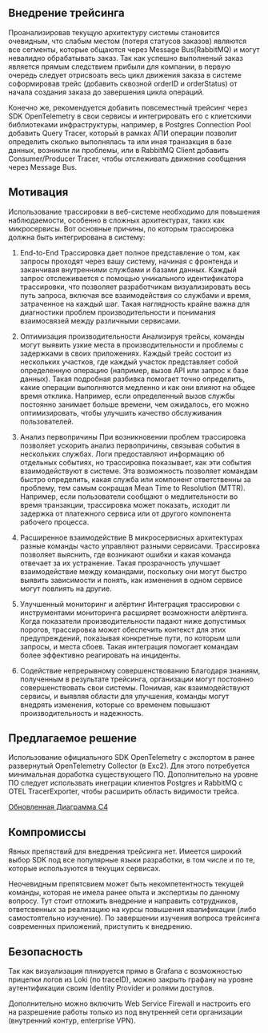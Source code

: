 ## Внедрение трейсинга

Проанализировав текущую архитектуру системы становится очевидным, что слабым местом (потеря статусов заказов) являются
все сегменты, которые общаются через Message Bus(RabbitMQ) и могут невалидно обрабатывать заказ. Так как успешно выполненый заказ является прямым следствием прибыли для компании, в первую очередь следует отрисвоать весь цикл движения заказа в системе соформировав трейс (добавить сквозной orderID и orderStatus) от начала создания заказа до завершения цикла операций.

Конечно же, рекомендуется добавить повсеместный трейсинг через SDK OpenTelemetry в свои сервисы и интегрировать его с клиетскими библиотеками инфраструктуры, например, в Postgres Connection Pool добавить Query Tracer, который в рамках АПИ операции позволит определить сколько выполнялась та или иная транзакция в базе данных, возникли ли проблемы, или в RabbitMQ Client добавить Consumer/Producer Tracer, чтобы отслеживать движение сообщения через Message Bus.

## Мотивация

Использование трассировки в веб-системе необходимо для повышения наблюдаемости, особенно в сложных архитектурах, таких как микросервисы. Вот основные причины, по которым трассировка должна быть интегрирована в систему:

1. End-to-End
Трассировка дает полное представление о том, как запросы проходят через вашу систему, начиная с фронтенда и заканчивая внутренними службами и базами данных. Каждый запрос отслеживается с помощью уникального идентификатора трассировки, что позволяет разработчикам визуализировать весь путь запроса, включая все взаимодействия со службами и время, затраченное на каждый шаг. Такая наглядность крайне важна для диагностики проблем производительности и понимания взаимосвязей между различными сервисами.

2. Оптимизация производительности
Анализируя трейсы, команды могут выявить узкие места в производительности и проблемы с задержками в своих приложениях. Каждый трейс состоит из нескольких участков, где каждый участок представляет собой определенную операцию (например, вызов API или запрос к базе данных). Такая подробная разбивка помогает точно определить, какие операции выполняются медленно и как они влияют на общее время отклика. Например, если определенный вызов службы постоянно занимает больше времени, чем ожидалось, его можно оптимизировать, чтобы улучшить качество обслуживания пользователей.

3. Анализ первопричины
При возникновении проблем трассировка позволяет ускорить анализ первопричины, связывая события в нескольких службах. Логи предоставляют информацию об отдельных событиях, но трассировка показывает, как эти события взаимодействуют в системе. Эта возможность позволяет командам быстро определить, какая служба или компонент ответственны за проблему, тем самым сокращая Mean Time to Resolution (MTTR). Например, если пользователи сообщают о медлительности во время транзакции, трассировка может показать, исходит ли задержка от платежного сервиса или от другого компонента рабочего процесса.

4. Расширенное взаимодействие
В микросервисных архитектурах разные команды часто управляют разными сервисами. Трассировка позволяет выяснить, где возникают ошибки и какая команда отвечает за их устранение. Такая прозрачность улучшает взаимодействие между командами, поскольку они могут быстро выявить зависимости и понять, как изменения в одном сервисе могут повлиять на другие.

5. Улучшенный мониторинг и алёртинг
Интеграция трассировки с инструментами мониторинга расширяет возможности алёртинга. Когда показатели производительности падают ниже допустимых порогов, трассировка может обеспечить контекст для этих предупреждений, показывая конкретные пути, по которым шли запросы, и места сбоев. Такая интеграция помогает командам более эффективно реагировать на инциденты.

6. Содействие непрерывному совершенствованию
Благодаря знаниям, полученным в результате трейсинга, организации могут постоянно совершенствовать свои системы. Понимая, как взаимодействуют сервисы, и выявляя области для улучшения, команды могут внедрять изменения, которые со временем повышают производительность и надежность.

## Предлагаемое решение

Использование официального SDK OpenTelemetry с экспортом в ранее развернутый OpenTelemetry Collector (в Exc2). Для этого потребуется минимальная доработка существующего ПО. Дополнительно на уровне ПО следует использвать инеграции клиентов Postgres и RabbitMQ с OTEL TracerExporter, чтобы расширить область видимости трейса.

[Обновленная Диаграмма С4](https://drive.google.com/file/d/13qf6S62QTpgoIycasrGFE8d9a3oWYpyX/view?usp=sharing)

## Компромиссы

Явных препяствий для внедрения трейсинга нет. Имеется широкий выбор SDK под все популярные языки разработки, в том числе и по те, которые используются в текущих сервисах.

Неочевидным препятсвием может быть некомпетентность текущей команды, которая не имела ранее опыта и экспертизы по данному вопросу. Тут стоит отложить внедрение и направить сотрудников, ответсвенных за реализацию на курсы повышения квалификации (либо самостоятельно изучение). По завершении изучения вопроса трейсинга современных приложений, приступить к внедрению.

## Безопасность

Так как визуализация плнируется прямо в Grafana с возможностью прицепки логов из Loki (по traceID), можно закрыть графану на уровне аутентификации своим Identity Provider и ролями доступов.

Дополнительно можно включить Web Service Firewall и настроить его на разрешение работы только из под внутренней сети организации (внутренний контур, enterprise VPN).